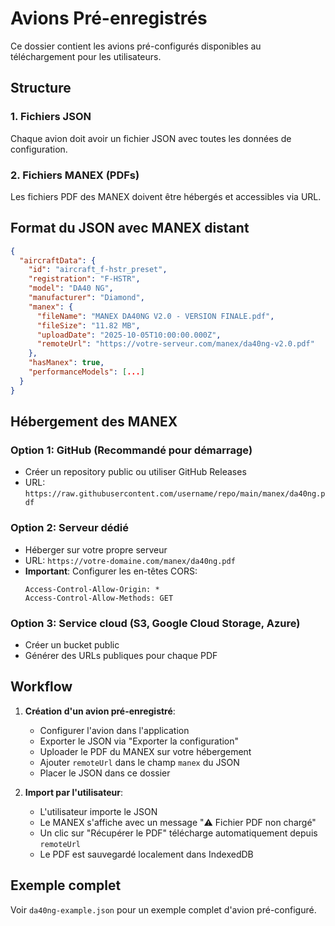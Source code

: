 # Avions Pré-enregistrés

Ce dossier contient les avions pré-configurés disponibles au téléchargement pour les utilisateurs.

## Structure

### 1. Fichiers JSON
Chaque avion doit avoir un fichier JSON avec toutes les données de configuration.

### 2. Fichiers MANEX (PDFs)
Les fichiers PDF des MANEX doivent être hébergés et accessibles via URL.

## Format du JSON avec MANEX distant

```json
{
  "aircraftData": {
    "id": "aircraft_f-hstr_preset",
    "registration": "F-HSTR",
    "model": "DA40 NG",
    "manufacturer": "Diamond",
    "manex": {
      "fileName": "MANEX DA40NG V2.0 - VERSION FINALE.pdf",
      "fileSize": "11.82 MB",
      "uploadDate": "2025-10-05T10:00:00.000Z",
      "remoteUrl": "https://votre-serveur.com/manex/da40ng-v2.0.pdf"
    },
    "hasManex": true,
    "performanceModels": [...]
  }
}
```

## Hébergement des MANEX

### Option 1: GitHub (Recommandé pour démarrage)
- Créer un repository public ou utiliser GitHub Releases
- URL: `https://raw.githubusercontent.com/username/repo/main/manex/da40ng.pdf`

### Option 2: Serveur dédié
- Héberger sur votre propre serveur
- URL: `https://votre-domaine.com/manex/da40ng.pdf`
- **Important**: Configurer les en-têtes CORS:
  ```
  Access-Control-Allow-Origin: *
  Access-Control-Allow-Methods: GET
  ```

### Option 3: Service cloud (S3, Google Cloud Storage, Azure)
- Créer un bucket public
- Générer des URLs publiques pour chaque PDF

## Workflow

1. **Création d'un avion pré-enregistré**:
   - Configurer l'avion dans l'application
   - Exporter le JSON via "Exporter la configuration"
   - Uploader le PDF du MANEX sur votre hébergement
   - Ajouter `remoteUrl` dans le champ `manex` du JSON
   - Placer le JSON dans ce dossier

2. **Import par l'utilisateur**:
   - L'utilisateur importe le JSON
   - Le MANEX s'affiche avec un message "⚠️ Fichier PDF non chargé"
   - Un clic sur "Récupérer le PDF" télécharge automatiquement depuis `remoteUrl`
   - Le PDF est sauvegardé localement dans IndexedDB

## Exemple complet

Voir `da40ng-example.json` pour un exemple complet d'avion pré-configuré.
